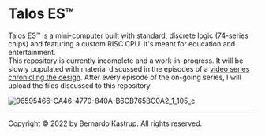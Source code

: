 # Talos ES™
Talos ES™ is a mini-computer built with standard, discrete logic (74-series chips) and featuring a custom RISC CPU. It's meant for education and entertainment.<br>
This repository is currently incomplete and a work-in-progress. It will be slowly populated with material discussed in the episodes of a <a href="https://www.youtube.com/watch?v=509XYuB6xsw&list=PLDf2uklC__d0CCgEDWJ5CoJgBmkGZ0vGv&ab_channel=TheByteAttic">video series chronicling the design</a>. After every episode of the on-going series, I will upload the files discussed to this repository.<br>
<p>

![96595466-CA46-4770-840A-B6CB765BC0A2_1_105_c](https://user-images.githubusercontent.com/69539226/187976081-edb01e15-81d2-4611-bdeb-49175b5507f4.jpeg)

<p><hr>
Copyright © 2022 by Bernardo Kastrup. All rights reserved.
